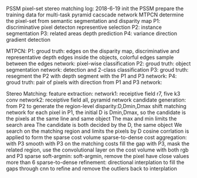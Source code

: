 PSSM
pixel-set stereo matching
log:
2018-6-19
init the PSSM
prepare the training data for multi-task pyramid cacscade network MTPCN
determine the pixel-set from semantic segmentation and disparity map
P1:
discriminative pixel detecton
representive selection
P2:
instance segmentation
P3:
related areas
depth prediction
P4:
variance direction
gradient detection

MTPCN:
P1:
groud truth:
edges on the disparity map, discriminative and representative depth edges
inside the objects, colorful edges
sample between the edges
network:
pixel-wise classification
P2:
groud truth:
object segmentation
network:
detection and 2-class classification
P3:
groud truth:
resegment the P2 with depth
segment with the P1 and P3
network:
P4:
groud truth:
pair of pixels with direction
from P1 and P3
network:



Stereo Matching:
feature extraction:
network1: receiptive field r7, five k3 conv
network2: receiptive field all, pyramid network
candidate generation:
from P2 to generate the region-level disparity:D,Dmin,Dmax
shift matching network
for each pixel in P1, the initial D is Dmin,Dmax, so the candidate is the pixels at the same line and same object
The max and min limits the search area
The candidate is both decided by the D, the same object
We search on the matching region and limits the pixels by D
cosine corrlation is applied to form the sparse cost volume
sparse-to-dense cost aggregation:
with P3
smooth with P3 on the matching costs
fill the gap with P3, mask the related region, use the convolutional layer on the cost volume with both rgb and P3
sparse soft-argmin:
soft-argmin, remove the pixel have close values more than 6
sparse-to-dense refinement:
directional interplation to fill the gaps
through cnn to refine and remove the outliers
back to interplation


